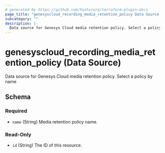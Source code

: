 ```yaml
---
# generated by https://github.com/hashicorp/terraform-plugin-docs
page_title: "genesyscloud_recording_media_retention_policy Data Source - terraform-provider-genesyscloud-jonesb"
subcategory: ""
description: |-
  Data source for Genesys Cloud media retention policy. Select a policy by name
---
```


# genesyscloud_recording_media_retention_policy (Data Source)

Data source for Genesys Cloud media retention policy. Select a policy by name



<!-- schema generated by tfplugindocs -->
## Schema

### Required

- `name` (String) Media retention policy name.

### Read-Only

- `id` (String) The ID of this resource.


